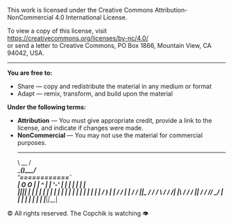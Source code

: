 This work is licensed under the Creative Commons Attribution-NonCommercial 4.0 International License.

To view a copy of this license, visit  
https://creativecommons.org/licenses/by-nc/4.0/  
or send a letter to Creative Commons, PO Box 1866, Mountain View, CA 94042, USA.

---

**You are free to:**

- Share — copy and redistribute the material in any medium or format  
- Adapt — remix, transform, and build upon the material  

**Under the following terms:**

- **Attribution** — You must give appropriate credit, provide a link to the license, and indicate if changes were made.  
- **NonCommercial** — You may not use the material for commercial purposes.
     ________________             
     \      __      /         
      \_____()_____/         
      '============`        
        | O   O |
        |   ^   |
        |  '-'  |
        |       |
        |  | |  |         
        |__|_|__| 
          |   |
          |   |
          |   |
          |   |
          |   |
          |   |
          |   |
          |   |
          |   |
          |   |          / )
          |   |         / /
          |   |        / /
        __|___|__     / /
        /       \    / /
       /|       |\  / /
      / |_______| \/ /
     /_/         \_\/
       |   | |   |
       |   | |   |
       |___|_|___|

© All rights reserved. The Copchik is watching 👁

